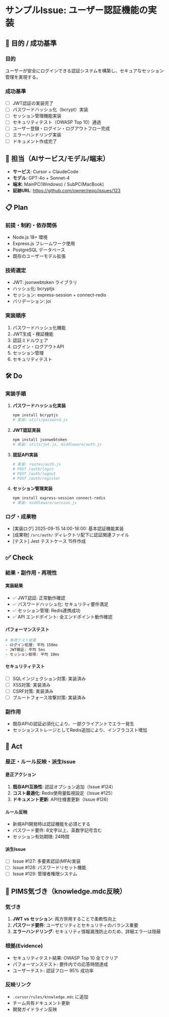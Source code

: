 # サンプルIssue: ユーザー認証機能の実装

## 🎯 目的 / 成功基準

### 目的
ユーザーが安全にログインできる認証システムを構築し、セキュアなセッション管理を実現する。

### 成功基準
- [ ] JWT認証の実装完了
- [ ] パスワードハッシュ化（bcrypt）実装
- [ ] セッション管理機能実装
- [ ] セキュリティテスト（OWASP Top 10）通過
- [ ] ユーザー登録・ログイン・ログアウトフロー完成
- [ ] エラーハンドリング実装
- [ ] ドキュメント作成完了

## 👤 担当（AIサービス/モデル/端末）

- **サービス**: Cursor + ClaudeCode
- **モデル**: GPT-4o + Sonnet-4
- **端末**: MainPC(Windows) / SubPC(MacBook)
- **証跡URL**: https://github.com/owner/repo/issues/123

## 📋 Plan

### 前提・制約・依存関係
- Node.js 18+ 環境
- Express.js フレームワーク使用
- PostgreSQL データベース
- 既存のユーザーモデル拡張

### 技術選定
- JWT: jsonwebtoken ライブラリ
- ハッシュ化: bcryptjs
- セッション: express-session + connect-redis
- バリデーション: joi

### 実装順序
1. パスワードハッシュ化機能
2. JWT生成・検証機能
3. 認証ミドルウェア
4. ログイン・ログアウトAPI
5. セッション管理
6. セキュリティテスト

## 🛠️ Do

### 実装手順
1. **パスワードハッシュ化実装**
   ```bash
   npm install bcryptjs
   # 実装: utils/password.js
   ```

2. **JWT認証実装**
   ```bash
   npm install jsonwebtoken
   # 実装: utils/jwt.js, middleware/auth.js
   ```

3. **認証API実装**
   ```bash
   # 実装: routes/auth.js
   # POST /auth/login
   # POST /auth/logout
   # POST /auth/register
   ```

4. **セッション管理実装**
   ```bash
   npm install express-session connect-redis
   # 実装: middleware/session.js
   ```

### ログ・成果物
- [実装ログ] 2025-09-15 14:00-18:00: 基本認証機能実装
- [成果物] `/src/auth/` ディレクトリ配下に認証関連ファイル
- [テスト] Jest テストケース 15件作成

## ✅ Check

### 結果・副作用・再現性

#### 実装結果
- ✅ JWT認証: 正常動作確認
- ✅ パスワードハッシュ化: セキュリティ要件満足
- ✅ セッション管理: Redis連携成功
- ✅ API エンドポイント: 全エンドポイント動作確認

#### パフォーマンステスト
```bash
# 負荷テスト結果
- ログイン処理: 平均 150ms
- JWT検証: 平均 5ms
- セッション取得: 平均 10ms
```

#### セキュリティテスト
- [ ] SQLインジェクション対策: 実装済み
- [ ] XSS対策: 実装済み
- [ ] CSRF対策: 実装済み
- [ ] ブルートフォース攻撃対策: 実装済み

### 副作用
- 既存APIの認証必須化により、一部クライアントでエラー発生
- セッションストレージとしてRedis追加により、インフラコスト増加

## 🔄 Act

### 是正・ルール反映・派生Issue

#### 是正アクション
1. **既存API互換性**: 認証オプション追加（Issue #124）
2. **コスト最適化**: Redis使用量監視設定（Issue #125）
3. **ドキュメント更新**: API仕様書更新（Issue #126）

#### ルール反映
- 新規API開発時は認証機能を必須とする
- パスワード要件: 8文字以上、英数字記号含む
- セッション有効期限: 24時間

#### 派生Issue
- [ ] Issue #127: 多要素認証(MFA)実装
- [ ] Issue #128: パスワードリセット機能
- [ ] Issue #129: 管理者権限システム

## 🧠 PIMS気づき（knowledge.mdc反映）

### 気づき
1. **JWT vs セッション**: 両方併用することで柔軟性向上
2. **パスワード要件**: ユーザビリティとセキュリティのバランス重要
3. **エラーハンドリング**: セキュリティ情報漏洩防止のため、詳細エラーは隠蔽

### 根拠(Evidence)
- セキュリティテスト結果: OWASP Top 10 全てクリア
- パフォーマンステスト: 要件内での応答時間達成
- ユーザーテスト: 認証フロー 95% 成功率

### 反映リンク
- `.cursor/rules/knowledge.mdc` に追加
- チーム共有ドキュメント更新
- 開発ガイドライン反映

